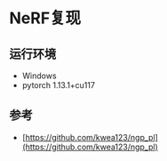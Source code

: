 # NeRF复现

## 运行环境

- Windows
- pytorch 1.13.1+cu117

## 参考

- [https://github.com/kwea123/ngp_pl](https://github.com/kwea123/ngp_pl)